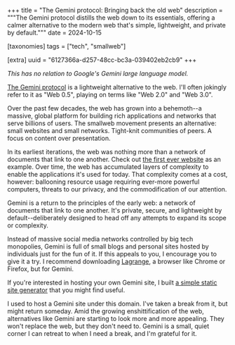 +++
title = "The Gemini protocol: Bringing back the old web"
description = """The Gemini protocol distills the web down to its essentials,
offering a calmer alternative to the modern web that's simple, lightweight, and
private by default."""
date = 2024-10-15

[taxonomies]
tags = ["tech", "smallweb"]

[extra]
uuid = "6127366a-d257-48cc-bc3a-039402eb2cb9"
+++

*This has no relation to Google's Gemini large language model.*

[The Gemini protocol](https://geminiprotocol.net/) is a lightweight alternative
to the web. I'll often jokingly refer to it as "Web 0.5", playing on terms like
"Web 2.0" and "Web 3.0".

Over the past few decades, the web has grown into a behemoth--a massive, global
platform for building rich applications and networks that serve billions of
users. The smallweb movement presents an alternative: small websites and small
networks. Tight-knit communities of peers. A focus on content over presentation.

In its earliest iterations, the web was nothing more than a network of documents
that link to one another. Check out [the first ever
website](https://info.cern.ch/hypertext/WWW/TheProject.html) as an example. Over
time, the web has accumulated layers of complexity to enable the applications
it's used for today. That complexity comes at a cost, however: ballooning
resource usage requiring ever-more powerful computers, threats to our privacy,
and the commodification of our attention.

Gemini is a return to the principles of the early web: a network of documents
that link to one another. It's private, secure, and lightweight by
default--deliberately designed to head off any attempts to expand its scope or
complexity.

Instead of massive social media networks controlled by big tech monopolies,
Gemini is full of small blogs and personal sites hosted by individuals just for
the fun of it. If this appeals to you, I encourage you to give it a try. I
recommend downloading [Lagrange](https://gmi.skyjake.fi/lagrange/), a browser
like Chrome or Firefox, but for Gemini.

If you're interested in hosting your own Gemini site, I built [a simple static
site generator](https://github.com/justlark/gempost) that you might find useful.

I used to host a Gemini site under this domain. I've taken a break from it, but
might return someday. Amid the growing enshittification of the web, alternatives
like Gemini are starting to look more and more appealing. They won't replace the
web, but they don't need to. Gemini is a small, quiet corner I can retreat to
when I need a break, and I'm grateful for it.

